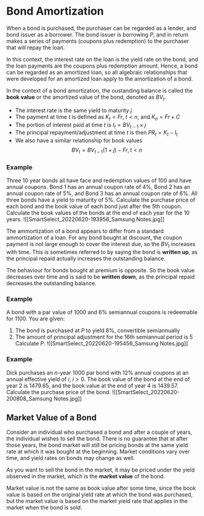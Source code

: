 # Bond Amortization
When a bond is purchased, the purchaser can be regarded as a lender, and bond issuer as a borrower. The bond issuer is borrowing $P$, and in return makes a series of payments (coupons plus redemption) to the purchaser that will repay the loan.

In this context, the interest rate on the loan is the yield rate on the bond, and the loan payments are the coupons plus redemption amount. Hence, a bond can be regarded as an amortized loan, so all algebraic relationships that were developed for an amortized loan apply to the amortization of a bond.

In the context of a bond amortization, the oustanding balance is called the **book value** or the amortized value of the bond, denoted as $BV_t$.
* The interest rate is the same yield to maturity $j$
* The payment at time $t$ is defined as $K_t=Fr$, $t<n$, and $K_n=Fr+C$
* The portion of interest paid at time $t$ is $I_t=BV_{t-1}\times j$
* The principal repayment/adjustment at time $t$ is then $PR_t=K_t-I_t$
* We also have a similar relationship for book values
$$BV_t=BV_{t-1}(1+j)-Fr, t<n$$
 
### Example
Three 10 year bonds all have face and redemption values of $100$ and have annual coupons. Bond 1 has an annual coupon rate of $4\%$, Bond 2 has an annual coupon rate of $5\%$, and Bond 3 has an annual coupon rate of $6\%$. All three bonds have a yield to maturity of $5\%$. Calculate the purchase price of each bond and the book value of each bond just after the 5th coupon. Calculate the book values of the bonds at the end of each year for the 10 years.
![[SmartSelect_20220620-193956_Samsung Notes.jpg]]

The ammortization of a bond appears to differ from a standard ammortization of a loan. For any bond bought at discount, the coupon payment is not large enough to cover the interest due, so the $BV_t$ increases with time. This is sometimes referred to by saying the bond is **written up**, as the principal repaid actually increases the outstanding balance.

The behaviour for bonds bought at premium is opposite. So the book value decreases over time and is said to be **written down**, as the principal repaid decreases the outstanding balance.

### Example
A bond with a par value of $1000$ and $6\%$ semiannual coupons is redeemable for $1100$. You are given:
1. The bond is purchased at $P$ to yield $8\%$, convertible semiannually
2. The amount of principal adjustment for the 16th semiannual period is $5$
Calculate $P$.
![[SmartSelect_20220620-195456_Samsung Notes.jpg]]

### Example
Dick purchases an $n$-year $1000$ par bond with $12\%$ annual coupons at an annual effective yield of $i$, $i>0$. The book value of the bond at the end of year 2 is $1479.65$, and the book value at the end of year 4 is $1439.57$. Calculate the purchase price of the bond.
![[SmartSelect_20220620-200808_Samsung Notes.jpg]]

## Market Value of a Bond
Consider an individual who purchased a bond and after a couple of years, the individual wishes to sell the bond. There is no guarantee that at after those years, the bond market will still be pricing bonds at the same yield rate at which it was bought at the beginning. Market conditions vary over time, and yield rates on bonds may change as well.

As you want to sell the bond in the market, it may be priced under the yield observed in the market, which is the **market value** of the bond.

Market value is not the same as book value after some time, since the book value is based on the original yield rate at which the bond was purchased, but the market value is based on the market yield rate that applies in the market when the bond is sold.